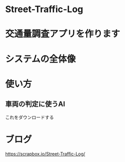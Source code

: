 # Street-Traffic-Log
# 交通量調査アプリを作ります

# システムの全体像

# 使い方
## 車両の判定に使うAI

これをダウンロードする


# ブログ
https://scrapbox.io/Street-Traffic-Log/
